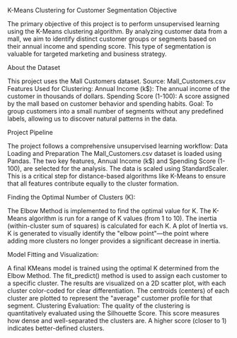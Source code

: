 K-Means Clustering for Customer Segmentation
Objective

The primary objective of this project is to perform unsupervised learning using the K-Means clustering algorithm. By analyzing customer data from a mall, we aim to identify distinct customer groups or segments based on their annual income and spending score. This type of segmentation is valuable for targeted marketing and business strategy.

About the Dataset

This project uses the Mall Customers dataset.
Source: Mall_Customers.csv
Features Used for Clustering:
Annual Income (k$): The annual income of the customer in thousands of dollars.
Spending Score (1-100): A score assigned by the mall based on customer behavior and spending habits.
Goal: To group customers into a small number of segments without any predefined labels, allowing us to discover natural patterns in the data.

Project Pipeline

The project follows a comprehensive unsupervised learning workflow:
Data Loading and Preparation
The Mall_Customers.csv dataset is loaded using Pandas.
The two key features, Annual Income (k$) and Spending Score (1-100), are selected for the analysis.
The data is scaled using StandardScaler. This is a critical step for distance-based algorithms like K-Means to ensure that all features contribute equally to the cluster formation.

Finding the Optimal Number of Clusters (K):

The Elbow Method is implemented to find the optimal value for K.
The K-Means algorithm is run for a range of K values (from 1 to 10).
The inertia (within-cluster sum of squares) is calculated for each K.
A plot of Inertia vs. K is generated to visually identify the "elbow point"—the point where adding more clusters no longer provides a significant decrease in inertia.

Model Fitting and Visualization:

A final KMeans model is trained using the optimal K determined from the Elbow Method.
The fit_predict() method is used to assign each customer to a specific cluster.
The results are visualized on a 2D scatter plot, with each cluster color-coded for clear differentiation.
The centroids (centers) of each cluster are plotted to represent the "average" customer profile for that segment.
Clustering Evaluation:
The quality of the clustering is quantitatively evaluated using the Silhouette Score.
This score measures how dense and well-separated the clusters are. A higher score (closer to 1) indicates better-defined clusters.
